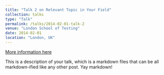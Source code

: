```yaml
---
title: "Talk 2 on Relevant Topic in Your Field"
collection: talks
type: "Talk"
permalink: /talks/2014-02-01-talk-2
venue: "London School of Testing"
date: 2014-02-01
location: "London, UK"
---
```


[More information here](https://example2.com)

This is a description of your talk, which is a markdown files that can be all markdown-ified like any other post. Yay markdown!
